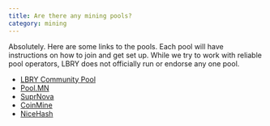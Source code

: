 ```yaml
---
title: Are there any mining pools?
category: mining
---
```


Absolutely. Here are some links to the pools. Each pool will have instructions on how to join and get set up.
While we try to work with reliable pool operators, LBRY does not officially run or endorse any one pool.

- [LBRY Community Pool](http://lbrypool.com)
- [Pool.MN](https://pool.mn/lbry/index.php?page=gettingstarted)
- [SuprNova](https://lbry.suprnova.cc/index.php?page=gettingstarted)
- [CoinMine](https://www2.coinmine.pl/lbc/index.php?page=gettingstarted)
- [NiceHash](https://www.nicehash.com/marketplace/lbry)
